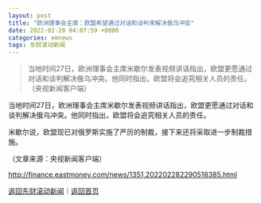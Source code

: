```yaml
---
layout: post
title: "欧洲理事会主席：欧盟希望通过对话和谈判来解决俄乌冲突"
date: 2022-02-28 04:07:59 +0800
categories: emnews
tags: 东财滚动新闻
---
```

> 当地时间27日，欧洲理事会主席米歇尔发表视频讲话指出，欧盟更愿通过对话和谈判解决俄乌冲突。他同时指出，欧盟将会追究相关人员的责任。（央视新闻客户端）

<p>当地时间27日，欧洲理事会主席米歇尔发表视频讲话指出，欧盟更愿通过对话和谈判解决俄乌冲突。他同时指出，欧盟将会追究相关人员的责任。</p>
 <p>米歇尔说，欧盟现已对俄罗斯实施了严厉的制裁，接下来还将采取进一步制裁措施。</p><p class="em_media">（文章来源：央视新闻客户端）</p>

<http://finance.eastmoney.com/news/1351,202202282290518385.html>

[返回东财滚动新闻](//finews.withounder.com/emnews/)｜[返回首页](//finews.withounder.com/)